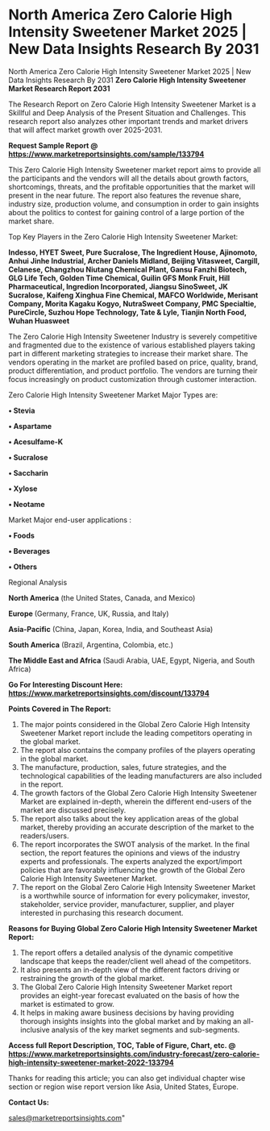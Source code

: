 # North America Zero Calorie High Intensity Sweetener Market 2025 | New Data Insights Research By 2031
 North America Zero Calorie High Intensity Sweetener Market 2025 | New Data Insights Research By 2031
<strong>Zero Calorie High Intensity Sweetener Market Research Report 2031</strong>

The Research Report on Zero Calorie High Intensity Sweetener Market is a Skillful and Deep Analysis of the Present Situation and Challenges. This research report also analyzes other important trends and market drivers that will affect market growth over 2025-2031.

<strong>Request Sample Report @ <a href=https://www.marketreportsinsights.com/sample/133794>https://www.marketreportsinsights.com/sample/133794</a></strong>

This Zero Calorie High Intensity Sweetener market report aims to provide all the participants and the vendors will all the details about growth factors, shortcomings, threats, and the profitable opportunities that the market will present in the near future. The report also features the revenue share, industry size, production volume, and consumption in order to gain insights about the politics to contest for gaining control of a large portion of the market share.

Top Key Players in the Zero Calorie High Intensity Sweetener Market:

<strong>Indesso, HYET Sweet, Pure Sucralose, The Ingredient House, Ajinomoto, Anhui Jinhe Industrial, Archer Daniels Midland, Beijing Vitasweet, Cargill, Celanese, Changzhou Niutang Chemical Plant, Gansu Fanzhi Biotech, GLG Life Tech, Golden Time Chemical, Guilin GFS Monk Fruit, Hill Pharmaceutical, Ingredion Incorporated, Jiangsu SinoSweet, JK Sucralose, Kaifeng Xinghua Fine Chemical, MAFCO Worldwide, Merisant Company, Morita Kagaku Kogyo, NutraSweet Company, PMC Specialtie, PureCircle, Suzhou Hope Technology, Tate & Lyle, Tianjin North Food, Wuhan Huasweet</strong>

The Zero Calorie High Intensity Sweetener Industry is severely competitive and fragmented due to the existence of various established players taking part in different marketing strategies to increase their market share. The vendors operating in the market are profiled based on price, quality, brand, product differentiation, and product portfolio. The vendors are turning their focus increasingly on product customization through customer interaction.

Zero Calorie High Intensity Sweetener Market Major Types are:

<strong>• Stevia

• Aspartame

• Acesulfame-K

• Sucralose

• Saccharin

• Xylose

• Neotame</strong>

Market Major end-user applications :

<strong>• Foods

• Beverages

• Others</strong>

Regional Analysis

</u><strong><b>North America</b></strong> (the United States, Canada, and Mexico)

<strong><b>Europe </b></strong>(Germany, France, UK, Russia, and Italy)

<strong><b>Asia-Pacific</b></strong> (China, Japan, Korea, India, and Southeast Asia)

<strong><b>South America</b></strong> (Brazil, Argentina, Colombia, etc.)

<strong><b>The Middle East and Africa</b></strong> (Saudi Arabia, UAE, Egypt, Nigeria, and South Africa)

<strong>Go For Interesting Discount Here: <a href=https://www.marketreportsinsights.com/discount/133794>https://www.marketreportsinsights.com/discount/133794</a></strong>

<strong>Points Covered in The Report:</strong>
<ol>
  <li>The major points considered in the Global Zero Calorie High Intensity Sweetener Market report include the leading competitors operating in the global market.</li>
  <li>The report also contains the company profiles of the players operating in the global market.</li>
  <li>The manufacture, production, sales, future strategies, and the technological capabilities of the leading manufacturers are also included in the report.</li>
  <li>The growth factors of the Global Zero Calorie High Intensity Sweetener Market are explained in-depth, wherein the different end-users of the market are discussed precisely.</li>
  <li>The report also talks about the key application areas of the global market, thereby providing an accurate description of the market to the readers/users.</li>
  <li>The report incorporates the SWOT analysis of the market. In the final section, the report features the opinions and views of the industry experts and professionals. The experts analyzed the export/import policies that are favorably influencing the growth of the Global Zero Calorie High Intensity Sweetener Market.</li>
  <li>The report on the Global Zero Calorie High Intensity Sweetener Market is a worthwhile source of information for every policymaker, investor, stakeholder, service provider, manufacturer, supplier, and player interested in purchasing this research document.</li>
</ol>
<strong>Reasons for Buying Global Zero Calorie High Intensity Sweetener Market Report:</strong>

<ol>
  <li>The report offers a detailed analysis of the dynamic competitive landscape that keeps the reader/client well ahead of the competitors.</li>
  <li>It also presents an in-depth view of the different factors driving or restraining the growth of the global market.</li>
  <li>The Global Zero Calorie High Intensity Sweetener Market report provides an eight-year forecast evaluated on the basis of how the market is estimated to grow.</li>
  <li>It helps in making aware business decisions by having providing thorough insights insights into the global market and by making an all-inclusive analysis of the key market segments and sub-segments.</li>
</ol>
<strong>Access full Report Description, TOC, Table of Figure, Chart, etc. @ <a href=https://www.marketreportsinsights.com/industry-forecast/zero-calorie-high-intensity-sweetener-market-2022-133794>https://www.marketreportsinsights.com/industry-forecast/zero-calorie-high-intensity-sweetener-market-2022-133794</a></strong>


Thanks for reading this article; you can also get individual chapter wise section or region wise report version like Asia, United States, Europe.

<strong>Contact Us:</strong>

sales@marketreportsinsights.com"
